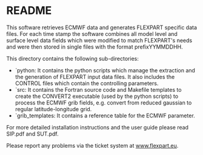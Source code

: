 # README #

This software retrieves ECMWF data and generates FLEXPART specific data files. 
For each time stamp the software combines all model level and surface level 
data fields which were modified to match FLEXPART's needs and were then 
stored in single files with the format prefixYYMMDDHH.


This directory contains the following sub-directories:

+ `python: It contains the python scripts which manage the extraction and 
           the generation of FLEXPART input data files. It also includes the 
           CONTROL files which contain the controlling parameters.
+ `src:    It contains the Fortran source code and Makefile templates 
           to create the CONVERT2 executable (used by the python scripts) to
           process the ECMWF grib fields, e.g. convert from reduced gaussian to 
           regular latitude-longitude grid.
+ `grib_templates: It contains a reference table for the ECMWF parameter.


For more detailed installation instructions and the user guide please read 
SIP.pdf and SUT.pdf.

Please report any problems via the ticket system at www.flexpart.eu.

